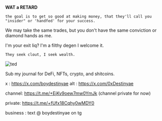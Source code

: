   **WAT a RETARD**

``the goal is to get so good at making money, that they'll call you "insider" or 'handfed' for your success.``

We may take the same trades, but you don't have the same conviction or diamond hands as me.

I'm your exit liq? I'm a filthy degen I welcome it.

``They seek clout, I seek wealth.``

![ted](https://github.com/user-attachments/assets/e3d83ef5-deb6-4c62-9474-0e1fe7c11c27)


Sub my journal for DeFi, NFTs, crypto, and shitcoins.

x : https://x.com/boydestinyae
alt : https://x.com/0xDestinyae

channel: https://t.me/+EjKv9oew7mw0YmJk (channel private for now)

private: https://t.me/+fUfx18Cqhy0wMDY0

business : text @ boydestinyae on tg
